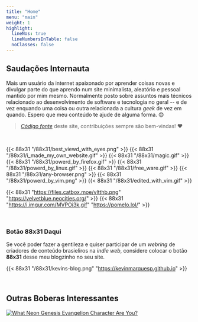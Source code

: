```yaml
---
title: "Home"
menu: "main"
weight: 1
highlight:
  lineNos: true
  lineNumbersInTable: false
  noClasses: false
---
```


## Saudações Internauta

Mais um usuário da internet apaixonado por aprender coisas novas e divulgar
parte do que aprendo num site minimalista, aleatório e pessoal mantido por mim
mesmo. Normalmente posto sobre assuntos mais técnicos relacionado ao
desenvolvimento de software e tecnologia no geral -- e de vez enquando uma coisa
ou outra relacionada a cultura *geek* de vez em quando. Espero que meu conteúdo
te ajude de alguma forma. 😊

> [*Código fonte*](https://github.com/kevinmarquesp/kevinmarquesp.github.io)
> deste site, contribuições sempre são bem-vindas! ❤️

<br>

{{< 88x31 "/88x31/best_viewd_with_eyes.png" >}}
{{< 88x31 "/88x31/i_made_my_own_website.gif" >}}
{{< 88x31 "/88x31/magic.gif" >}}
{{< 88x31 "/88x31/powerd_by_firefox.gif" >}}
{{< 88x31 "/88x31/powerd_by_linux.gif" >}}
{{< 88x31 "/88x31/free_ware.gif" >}}
{{< 88x31 "/88x31/any-browser.png" >}}
{{< 88x31 "/88x31/powerd_by_vim.png" >}}
{{< 88x31 "/88x31/edited_with_vim.gif" >}}

{{< 88x31 "https://files.catbox.moe/vltthb.png" "https://velvetblue.neocities.org/" >}}
{{< 88x31 "https://i.imgur.com/MVPOi3k.gif" "https://pomelo.lol/" >}}

<br>

### Botão 88x31 Daqui

Se você poder fazer a gentileza e quiser participar de um *webring* de criadores
de conteúdo brasieliros na *indie web*, considere colocar o botão **88x31**
desse meu blogzinho no seu site.

{{< 88x31 "/88x31/kevins-blog.png" "https://kevinmarquesp.github.io" >}}

<br>

## Outras Boberas Interessantes

<a href="https://theotaku.com/quizzes/view/2570/what_neon_genesis_evangelion_character_are_you%3F">
  <img
    border="0"
    src="http://www.theotaku.com/guru_results/2570_Shinji.jpg"
    alt="What Neon Genesis Evangelion Character Are You?"
  />
</a>
